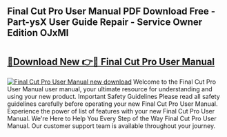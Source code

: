 ## Final Cut Pro User Manual PDF Download Free - Part-ysX User Guide Repair - Service Owner Edition OJxMI

# <h2><a href="http://bc14475.oget.top/?id=Final+Cut+Pro+User+Manual">🔗Download New 👉🔴 Final Cut Pro User Manual</a></h2>

[![Final Cut Pro User Manual new download](https://i.imgur.com/5g1atiW.png)](http://bc14475.oget.top/?id=Final+Cut+Pro+User+Manual)
Welcome to the Final Cut Pro User Manual user manual, your ultimate resource for understanding and using your new product. Important Safety Guidelines Please read all safety guidelines carefully before operating your new Final Cut Pro User Manual. Experience the power of list of features with your new Final Cut Pro User Manual. We're Here to Help You Every Step of the Way Final Cut Pro User Manual. Our customer support team is available throughout your journey.
